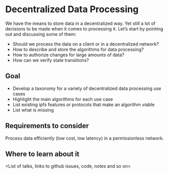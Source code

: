 # Decentralized Data Processing

We have the means to store data in a decentralized way. Yet still a lot of decisions to be made when it comes to processing it. Let’s start by pointing out and discussing some of them:

- Should we process the data on a client or in a decentralized network?
- How to describe and store the algorithms for data processing?
- How to authorize changes for large amounts of data?
- How can we verify state transitions?

## Goal

- Develop a taxonomy for a variety of decentralized data processing use cases
- Highlight the main algorithms for each use case
- List existing ipfs features or protocols that make an algorithm viable
- List what is missing

## Requirements to consider

Process data efficiently (low cost, low latency) in a permissionless network.

## Where to learn about it

<List of talks, links to github issues, code, notes and so on>
